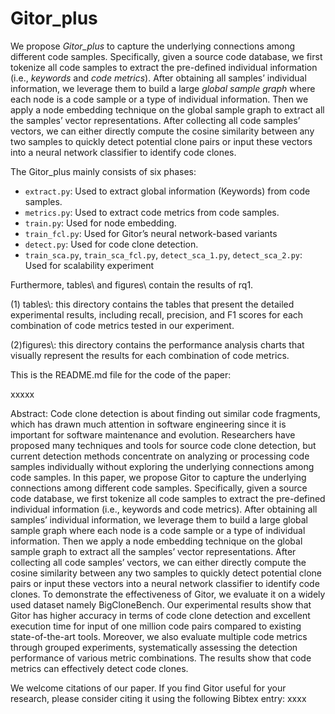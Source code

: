 # Gitor_plus

We propose *Gitor_plus* to capture the underlying connections among different code samples.  Specifically, given a source code database, we first tokenize all code samples to extract the pre-defined individual information (i.e., *keywords* and *code metrics*).  After obtaining all samples’ individual information, we leverage them to build a large *global sample graph* where each node is a code sample or a type of individual information.  Then we apply a node embedding technique on the global sample graph to extract all the samples’ vector representations.  After collecting all code samples’ vectors, we can either directly compute the cosine similarity between any two samples to quickly detect potential clone pairs or input these vectors into a neural network classifier to identify code clones.

The Gitor_plus mainly consists of six phases:

- `extract.py`: Used to extract global information (Keywords) from code samples.
- `metrics.py`: Used to extract code metrics from code samples.
- `train.py`: Used for node embedding.
- `train_fcl.py`: Used for Gitor’s neural network-based variants 
- `detect.py`: Used for code clone detection.
- `train_sca.py`, `train_sca_fcl.py`, `detect_sca_1.py`, `detect_sca_2.py`: Used for scalability experiment

Furthermore, tables\ and figures\ contain the results of rq1.

(1) tables\\: this directory contains the tables that present the detailed experimental results, including recall, precision, and F1 scores for each combination of code metrics tested in our experiment.

(2)figures\\: this directory contains the performance analysis charts that visually represent the results for each combination of code metrics. 

This is the README.md file for the code of the paper:

xxxxx

Abstract: Code clone detection is about finding out similar code fragments, which has drawn much attention in software engineering since it is important for software maintenance and evolution. Researchers have proposed many techniques and tools for source code clone detection, but current detection methods concentrate on analyzing or processing code samples individually without exploring the underlying connections among code samples. In this paper, we propose Gitor to capture the underlying connections among different code samples. Specifically, given a source code database, we first tokenize all code samples to extract the pre-defined individual information (i.e., keywords and code metrics). After obtaining all samples’ individual information, we leverage them to build a large global sample graph where each node is a code sample or a type of individual information. Then we apply a node embedding technique on the global sample graph to extract all the samples’ vector representations. After collecting all code samples’ vectors, we can either directly compute the cosine similarity between any two samples to quickly detect potential clone pairs or input these vectors into a neural network classifier to identify code clones. To demonstrate the effectiveness of Gitor, we evaluate it on a widely used dataset namely BigCloneBench. Our experimental results show that Gitor has higher accuracy in terms of code clone detection and excellent execution time for input of one million code pairs compared to existing state-of-the-art tools. Moreover, we also evaluate multiple code metrics through grouped experiments, systematically assessing the detection performance of various metric combinations. The results show that code metrics can effectively detect code clones.

We welcome citations of our paper. If you find Gitor useful for your research, please consider citing it using the following Bibtex entry:
xxxx
